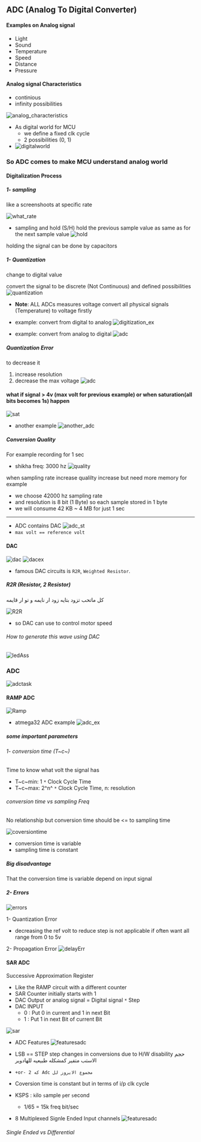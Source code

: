 ## ADC (Analog To Digital Converter)

#### Examples on Analog signal

- Light
- Sound
- Temperature
- Speed
- Distance
- Pressure

#### Analog signal Characteristics

- continious
- infinity possibilities

![analog_characteristics](imgs/analog_characteristics.JPG)

- As digital world for MCU
  - we define a fixed clk cycle
  - 2 possibilities (0, 1)
- ![digitalworld](imgs/digitalworld.JPG)

### So ADC comes to make MCU understand analog world

#### Digitalization Process

##### 1- sampling

like a screenshoots at specific rate

![what_rate](imgs/what_rate.JPG)

- sampling and hold (S/H)
  hold the previous sample value as same as for the next sample value
  ![hold](imgs/hold.JPG)

holding the signal can be done by capacitors

##### 1- Quantization

change to digital value

convert the signal to be discrete (Not Continuous) and defined possibilities
![quantization](imgs/quantization.JPG)

- **Note**: ALL ADCs measures voltage convert all physical signals (Temperature) to voltage firstly

- example: convert from digital to analog
  ![digitization_ex](imgs/digitization_ex.JPG)

- example: convert from analog to digital
  ![adc](imgs/adc.JPG)

##### Quantization Error

to decrease it

1. increase resolution
2. decrease the max voltage
   ![adc](imgs/adc.JPG)

#### what if signal > 4v (max volt for previous example) or when saturation(all bits becomes 1s) happen

![sat](imgs/sat.JPG)

- another example
  ![another_adc](imgs/another_adc.JPG)

##### Conversion Quality

For example recording for 1 sec

- shikha freq: 3000 hz
  ![quality](imgs/quality.JPG)

when sampling rate increase qualilty increase but need more memory
for example

- we choose 42000 hz sampling rate
- and resolution is 8 bit (1 Byte) so each sample stored in 1 byte
- we will consume 42 KB ~ 4 MB for just 1 sec

---

- ADC contains DAC
  ![adc_st](imgs/adc_st.JPG)
- `max volt == reference volt`

#### DAC

![dac](imgs/dac.JPG)
![dacex](imgs/dacex.JPG)

- famous DAC circuits is `R2R`, `Weighted Resistor`.

##### R2R (Resistor, 2 Resistor)

كل ماتحب تزود بتايه زود ار نايمه و تو ار قايمه

![R2R](imgs/R2R.JPG)

- so DAC can use to control motor speed

###### How to generate this wave using DAC

![ledAss](imgs/ledAss.JPG)

### ADC

![adctask](imgs/adctask.JPG)

#### RAMP ADC

![Ramp](imgs/Ramp.JPG)

- atmega32 ADC example
  ![adc_ex](imgs/adc_ex.JPG)

##### some important parameters

###### 1- conversion time (T~c~)

Time to know what volt the signal has

- T~c~min: 1 `*` Clock Cycle Time
- T~c~max: 2^n^ `*` Clock Cycle Time, n: resolution

###### conversion time vs sampling Freq

No relationship
but conversion time should be <= to sampling time

![coversiontime](imgs/coversiontime.JPG)

- conversion time is variable
- sampling time is constant

##### Big disadvantage

That the conversion time is variable depend on input signal

##### 2- Errors

![errors](imgs/errors.JPG)

1- Quantization Error

- decreasing the ref volt to reduce step is not applicable if often want all range from 0 to 5v

2- Propagation Error
![delayErr](imgs/delayErr.JPG)

#### SAR ADC

Successive Approximation Register

- Like the RAMP circuit with a different counter
- SAR Counter initially starts with 1
- DAC Output or analog signal = Digital signal `*` Step
- DAC INPUT
  - 0 : Put 0 in current and 1 in next Bit
  - 1 : Put 1 in next Bit of current Bit

![sar](imgs/sar.JPG)

- ADC Features
  ![featuresadc](imgs/featuresadc.JPG)

- LSB == STEP
  step changes in conversions due to H/W disability
  حجم الاستب متفير كمشكله طبيعيه للهادوير
- `+or- 2 كه Adc مجموع الايروز لل `
- Coversion time is constant but in terms of i/p clk cycle
- KSPS : `k`ilo `s`ample `p`er `s`econd
  - 1/65 = 15k freq bit/sec
- 8 Multiplexed Signle Ended Input channels
  ![featuresadc](imgs/featuresadc.JPG)

###### Single Ended vs Differential

